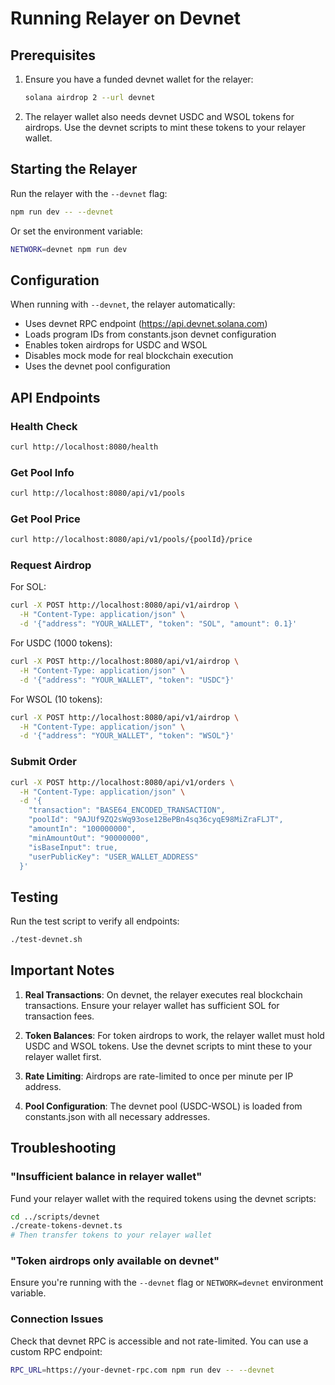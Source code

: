 # Running Relayer on Devnet

## Prerequisites

1. Ensure you have a funded devnet wallet for the relayer:
   ```bash
   solana airdrop 2 --url devnet
   ```

2. The relayer wallet also needs devnet USDC and WSOL tokens for airdrops. Use the devnet scripts to mint these tokens to your relayer wallet.

## Starting the Relayer

Run the relayer with the `--devnet` flag:

```bash
npm run dev -- --devnet
```

Or set the environment variable:

```bash
NETWORK=devnet npm run dev
```

## Configuration

When running with `--devnet`, the relayer automatically:

- Uses devnet RPC endpoint (https://api.devnet.solana.com)
- Loads program IDs from constants.json devnet configuration
- Enables token airdrops for USDC and WSOL
- Disables mock mode for real blockchain execution
- Uses the devnet pool configuration

## API Endpoints

### Health Check
```bash
curl http://localhost:8080/health
```

### Get Pool Info
```bash
curl http://localhost:8080/api/v1/pools
```

### Get Pool Price
```bash
curl http://localhost:8080/api/v1/pools/{poolId}/price
```

### Request Airdrop

For SOL:
```bash
curl -X POST http://localhost:8080/api/v1/airdrop \
  -H "Content-Type: application/json" \
  -d '{"address": "YOUR_WALLET", "token": "SOL", "amount": 0.1}'
```

For USDC (1000 tokens):
```bash
curl -X POST http://localhost:8080/api/v1/airdrop \
  -H "Content-Type: application/json" \
  -d '{"address": "YOUR_WALLET", "token": "USDC"}'
```

For WSOL (10 tokens):
```bash
curl -X POST http://localhost:8080/api/v1/airdrop \
  -H "Content-Type: application/json" \
  -d '{"address": "YOUR_WALLET", "token": "WSOL"}'
```

### Submit Order

```bash
curl -X POST http://localhost:8080/api/v1/orders \
  -H "Content-Type: application/json" \
  -d '{
    "transaction": "BASE64_ENCODED_TRANSACTION",
    "poolId": "9AJUf9ZQ2sWq93ose12BePBn4sq36cyqE98MiZraFLJT",
    "amountIn": "100000000",
    "minAmountOut": "90000000",
    "isBaseInput": true,
    "userPublicKey": "USER_WALLET_ADDRESS"
  }'
```

## Testing

Run the test script to verify all endpoints:

```bash
./test-devnet.sh
```

## Important Notes

1. **Real Transactions**: On devnet, the relayer executes real blockchain transactions. Ensure your relayer wallet has sufficient SOL for transaction fees.

2. **Token Balances**: For token airdrops to work, the relayer wallet must hold USDC and WSOL tokens. Use the devnet scripts to mint these to your relayer wallet first.

3. **Rate Limiting**: Airdrops are rate-limited to once per minute per IP address.

4. **Pool Configuration**: The devnet pool (USDC-WSOL) is loaded from constants.json with all necessary addresses.

## Troubleshooting

### "Insufficient balance in relayer wallet"
Fund your relayer wallet with the required tokens using the devnet scripts:
```bash
cd ../scripts/devnet
./create-tokens-devnet.ts
# Then transfer tokens to your relayer wallet
```

### "Token airdrops only available on devnet"
Ensure you're running with the `--devnet` flag or `NETWORK=devnet` environment variable.

### Connection Issues
Check that devnet RPC is accessible and not rate-limited. You can use a custom RPC endpoint:
```bash
RPC_URL=https://your-devnet-rpc.com npm run dev -- --devnet
```